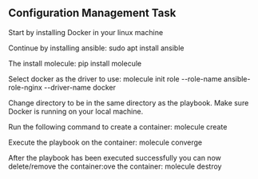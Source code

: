## Configuration Management Task 

Start by installing Docker in your linux machine

Continue by installing ansible:
    sudo apt install ansible

The install molecule:
    pip install molecule

Select docker as the driver to use:
    molecule init role --role-name ansible-role-nginx --driver-name docker

Change directory to be in the same directory as the playbook.
Make sure Docker is running on your local machine.

Run the following command to create a container:
    molecule create

Execute the playbook on the container:
molecule converge

After the playbook has been executed successfully you can now delete/remove the container:ove the container:
    molecule destroy
